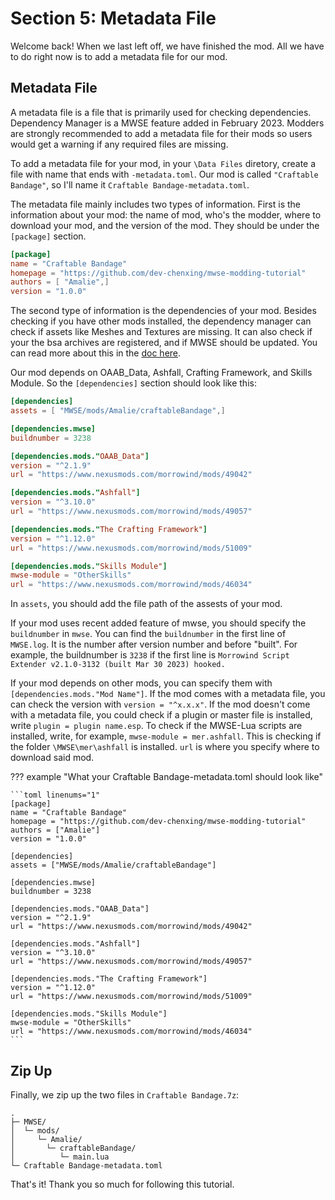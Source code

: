 # Section 5: Metadata File

Welcome back! When we last left off, we have finished the mod. All we have to do right now is to add a metadata file for our mod. 

## Metadata File

A metadata file is a file that is primarily used for checking dependencies. Dependency Manager is a MWSE feature added in February 2023. Modders are strongly recommended to add a metadata file for their mods so users would get a warning if any required files are missing. 

To add a metadata file for your mod, in your `\Data Files` diretory, create a file with name that ends with `-metadata.toml`. Our mod is called `"Craftable Bandage"`, so I'll name it `Craftable Bandage-metadata.toml`. 

The metadata file mainly includes two types of information. First is the information about your mod: the name of mod, who's the modder, where to download your mod, and the version of the mod. They should be under the `[package]` section.

```toml
[package]
name = "Craftable Bandage"
homepage = "https://github.com/dev-chenxing/mwse-modding-tutorial"
authors = [ "Amalie",]
version = "1.0.0"
```

The second type of information is the dependencies of your mod. Besides checking if you have other mods installed, the dependency manager can check if assets like Meshes and Textures are missing. It can also check if your the bsa archives are registered, and if MWSE should be updated. You can read more about this in the [doc here](https://mwse.github.io/MWSE/guides/metadata/#dependencies-section).

Our mod depends on OAAB_Data, Ashfall, Crafting Framework, and Skills Module. So the `[dependencies]` section should look like this:

```toml
[dependencies]
assets = [ "MWSE/mods/Amalie/craftableBandage",]

[dependencies.mwse]
buildnumber = 3238

[dependencies.mods."OAAB_Data"]
version = "^2.1.9"
url = "https://www.nexusmods.com/morrowind/mods/49042"

[dependencies.mods."Ashfall"]
version = "^3.10.0"
url = "https://www.nexusmods.com/morrowind/mods/49057"

[dependencies.mods."The Crafting Framework"]
version = "^1.12.0"
url = "https://www.nexusmods.com/morrowind/mods/51009"

[dependencies.mods."Skills Module"]
mwse-module = "OtherSkills"
url = "https://www.nexusmods.com/morrowind/mods/46034"
```

In `assets`, you should add the file path of the assests of your mod.

If your mod uses recent added feature of mwse, you should specify the `buildnumber` in `mwse`. You can find the `buildnumber` in the first line of `MWSE.log`. It is the number after version number and before "built". For example, the buildnumber is `3238` if the first line is `Morrowind Script Extender v2.1.0-3132 (built Mar 30 2023) hooked.`

If your mod depends on other mods, you can specify them with `[dependencies.mods."Mod Name"]`. If the mod comes with a metadata file, you can check the version with `version = "^x.x.x"`. If the mod doesn't come with a metadata file, you could check if a plugin or master file is installed, write `plugin = plugin name.esp`. To check if the MWSE-Lua scripts are installed, write, for example, `mwse-module = mer.ashfall`. This is checking if the folder `\MWSE\mer\ashfall` is installed. `url` is where you specify where to download said mod. 

??? example "What your Craftable Bandage-metadata.toml should look like"
    
    ```toml linenums="1"
    [package]
    name = "Craftable Bandage"
    homepage = "https://github.com/dev-chenxing/mwse-modding-tutorial"
    authors = ["Amalie"]
    version = "1.0.0"

    [dependencies]
    assets = ["MWSE/mods/Amalie/craftableBandage"]

    [dependencies.mwse]
    buildnumber = 3238

    [dependencies.mods."OAAB_Data"]
    version = "^2.1.9"
    url = "https://www.nexusmods.com/morrowind/mods/49042"

    [dependencies.mods."Ashfall"]
    version = "^3.10.0"
    url = "https://www.nexusmods.com/morrowind/mods/49057"

    [dependencies.mods."The Crafting Framework"]
    version = "^1.12.0"
    url = "https://www.nexusmods.com/morrowind/mods/51009"

    [dependencies.mods."Skills Module"]
    mwse-module = "OtherSkills"
    url = "https://www.nexusmods.com/morrowind/mods/46034"
    ```

## Zip Up

Finally, we zip up the two files in `Craftable Bandage.7z`:

```
.
├─ MWSE/
│  └─ mods/
│     └─ Amalie/
│       └─ craftableBandage/
│          └─ main.lua
└─ Craftable Bandage-metadata.toml
```

That's it! Thank you so much for following this tutorial. 